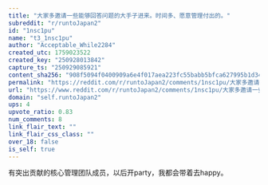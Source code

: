 ```yaml
---
title: "大家多邀请一些能够回答问题的大手子进来。时间多、愿意管理付出的。"
subreddit: "r/runtoJapan2"
id: "1nsc1pu"
name: "t3_1nsc1pu"
author: "Acceptable_While2284"
created_utc: 1759023522
created_key: "250928013842"
capture_ts: "250929085921"
content_sha256: "908f5094f0400909a6e4f017aea223fc55babb5bfca627995b1d345a9413d41c"
permalink: "https://reddit.com/r/runtoJapan2/comments/1nsc1pu/大家多邀请一些能够回答问题的大手子进来时间多愿意管理付出的/"
url: "https://www.reddit.com/r/runtoJapan2/comments/1nsc1pu/大家多邀请一些能够回答问题的大手子进来时间多愿意管理付出的/"
domain: "self.runtoJapan2"
ups: 4
upvote_ratio: 0.83
num_comments: 8
link_flair_text: ""
link_flair_css_class: ""
over_18: false
is_self: true
---
```


有突出贡献的核心管理团队成员，以后开party，我都会带着去happy。
